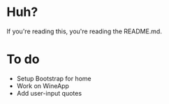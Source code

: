 # Huh?
If you're reading this, you're reading the README.md.
# To do
- Setup Bootstrap for home
- Work on WineApp
- Add user-input quotes